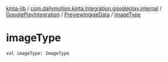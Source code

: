[kinta-lib](../../../index.md) / [com.dailymotion.kinta.integration.googleplay.internal](../../index.md) / [GooglePlayIntegration](../index.md) / [PreviewImageData](index.md) / [imageType](./image-type.md)

# imageType

`val imageType: ImageType`